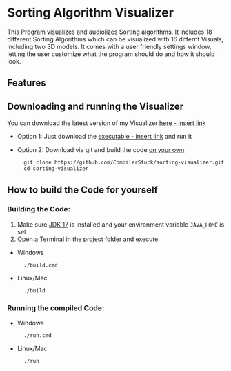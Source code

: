 # Sorting Algorithm Visualizer

This Program visualizes and audiolizes Sorting algorithms. It includes 18 different Sorting Algorithms which can be visualized with 16 differnt Visuals, including two 3D models.
It comes with a user friendly settings window, letting the user customize what the program should do and how it should look.

## Features


## Downloading and running the Visualizer
You can download the latest version of my Visualizer [here - insert link](https://www.linkmissinggatm.com)
* Option 1: Just download the [executable - insert link](https://www.linkmissinggatm.com) and run it
* Option 2: Download via git and build the code [on your own](https://github.com/CompilerStuck/sorting-visualizer/README.md#building-the-code):

        git clone https://github.com/CompilerStuck/sorting-visualizer.git
        cd sorting-visualizer


## How to build the Code for yourself

### Building the Code:


1. Make sure [JDK 17](https://www.oracle.com/java/technologies/downloads/) is installed and your environment variable `JAVA_HOME` is set
2. Open a Terminal in the project folder and execute: 

* Windows    

        ./build.cmd

* Linux/Mac

        ./build


### Running the compiled Code:

* Windows

        ./run.cmd

* Linux/Mac

        ./run
        

